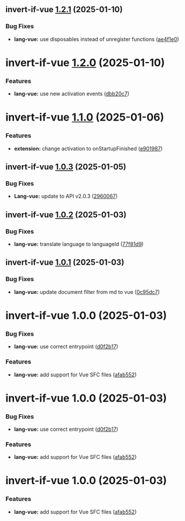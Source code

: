 ## invert-if-vue [1.2.1](https://github.com/1nVitr0/plugin-vscode-invert-if/compare/invert-if-vue@1.2.0...invert-if-vue@1.2.1) (2025-01-10)


### Bug Fixes

* **lang-vue:** use disposables instead of unregister functions ([ae4f1e0](https://github.com/1nVitr0/plugin-vscode-invert-if/commit/ae4f1e0b64b9172b0ff5eb56cedda89d5481892b))

# invert-if-vue [1.2.0](https://github.com/1nVitr0/plugin-vscode-invert-if/compare/invert-if-vue@1.1.0...invert-if-vue@1.2.0) (2025-01-10)


### Features

* **lang-vue:** use new activation events ([dbb20c7](https://github.com/1nVitr0/plugin-vscode-invert-if/commit/dbb20c7aa35b400f51e7d1a6047cdcf3b1a24252))

# invert-if-vue [1.1.0](https://github.com/1nVitr0/plugin-vscode-invert-if/compare/invert-if-vue@1.0.3...invert-if-vue@1.1.0) (2025-01-06)


### Features

* **extension:** change activation to onStartupFinished ([e901987](https://github.com/1nVitr0/plugin-vscode-invert-if/commit/e901987f9a6c1c699024098709eb3f6b2c22815b))

## invert-if-vue [1.0.3](https://github.com/1nVitr0/plugin-vscode-invert-if/compare/invert-if-vue@1.0.2...invert-if-vue@1.0.3) (2025-01-05)


### Bug Fixes

* **Lang-vue:** update to API v2.0.3 ([2960067](https://github.com/1nVitr0/plugin-vscode-invert-if/commit/296006748de9afc266339f171e3333998fd286c6))

## invert-if-vue [1.0.2](https://github.com/1nVitr0/plugin-vscode-invert-if/compare/invert-if-vue@1.0.1...invert-if-vue@1.0.2) (2025-01-03)


### Bug Fixes

* **lang-vue:** translate language to languageId ([77f81d9](https://github.com/1nVitr0/plugin-vscode-invert-if/commit/77f81d99c5fe17e637f90c016665ddf9d374992f))

## invert-if-vue [1.0.1](https://github.com/1nVitr0/plugin-vscode-invert-if/compare/invert-if-vue@1.0.0...invert-if-vue@1.0.1) (2025-01-03)


### Bug Fixes

* **lang-vue:** update document filter from md to vue ([0c95dc7](https://github.com/1nVitr0/plugin-vscode-invert-if/commit/0c95dc77494a855e343961e00e1105a5e3625d9b))

# invert-if-vue 1.0.0 (2025-01-03)


### Bug Fixes

* **lang-vue:** use correct entrypoint ([d0f2b17](https://github.com/1nVitr0/plugin-vscode-invert-if/commit/d0f2b178d068c4f0a1407817ab08ad1a062edaba))


### Features

* **lang-vue:** add support for Vue SFC files ([afab552](https://github.com/1nVitr0/plugin-vscode-invert-if/commit/afab55285e9adf53dc4f237844efb5019ca43709))

# invert-if-vue 1.0.0 (2025-01-03)


### Bug Fixes

* **lang-vue:** use correct entrypoint ([d0f2b17](https://github.com/1nVitr0/plugin-vscode-invert-if/commit/d0f2b178d068c4f0a1407817ab08ad1a062edaba))


### Features

* **lang-vue:** add support for Vue SFC files ([afab552](https://github.com/1nVitr0/plugin-vscode-invert-if/commit/afab55285e9adf53dc4f237844efb5019ca43709))

# invert-if-vue 1.0.0 (2025-01-03)


### Features

* **lang-vue:** add support for Vue SFC files ([afab552](https://github.com/1nVitr0/plugin-vscode-invert-if/commit/afab55285e9adf53dc4f237844efb5019ca43709))
